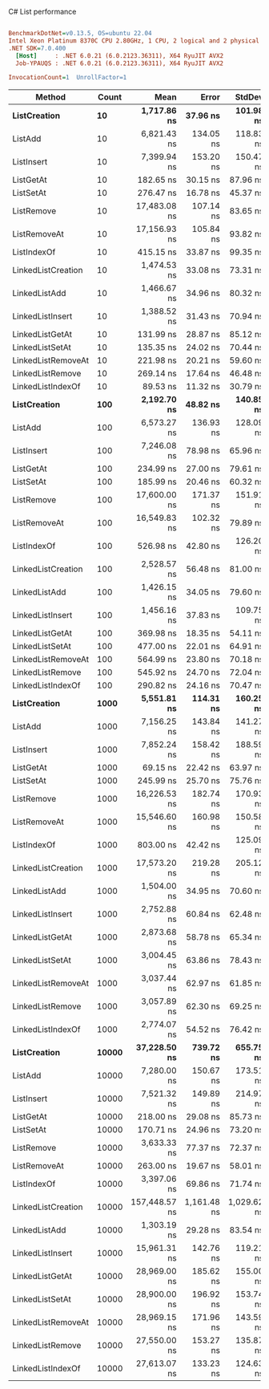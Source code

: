C# List<T> performance
``` ini

BenchmarkDotNet=v0.13.5, OS=ubuntu 22.04
Intel Xeon Platinum 8370C CPU 2.80GHz, 1 CPU, 2 logical and 2 physical cores
.NET SDK=7.0.400
  [Host]     : .NET 6.0.21 (6.0.2123.36311), X64 RyuJIT AVX2
  Job-YPAUQS : .NET 6.0.21 (6.0.2123.36311), X64 RyuJIT AVX2

InvocationCount=1  UnrollFactor=1  

```
|             Method | Count |          Mean |       Error |      StdDev |       Median | Allocated |
|------------------- |------ |--------------:|------------:|------------:|-------------:|----------:|
|       **ListCreation** |    **10** |   **1,717.86 ns** |    **37.96 ns** |   **101.98 ns** |   **1,700.0 ns** |    **1192 B** |
|            ListAdd |    10 |   6,821.43 ns |   134.05 ns |   118.83 ns |   6,800.0 ns |   81008 B |
|         ListInsert |    10 |   7,399.94 ns |   153.20 ns |   150.47 ns |   7,400.0 ns |   81008 B |
|          ListGetAt |    10 |     182.65 ns |    30.15 ns |    87.96 ns |     150.0 ns |     976 B |
|          ListSetAt |    10 |     276.47 ns |    16.78 ns |    45.37 ns |     300.0 ns |     976 B |
|         ListRemove |    10 |  17,483.08 ns |   107.14 ns |    83.65 ns |  17,500.0 ns |     976 B |
|       ListRemoveAt |    10 |  17,156.93 ns |   105.84 ns |    93.82 ns |  17,199.5 ns |     976 B |
|        ListIndexOf |    10 |     415.15 ns |    33.87 ns |    99.35 ns |     400.0 ns |     976 B |
| LinkedListCreation |    10 |   1,474.53 ns |    33.08 ns |    73.31 ns |   1,500.0 ns |    1496 B |
|      LinkedListAdd |    10 |   1,466.67 ns |    34.96 ns |    80.32 ns |   1,500.0 ns |    1024 B |
|   LinkedListInsert |    10 |   1,388.52 ns |    31.43 ns |    70.94 ns |   1,400.0 ns |    1024 B |
|    LinkedListGetAt |    10 |     131.99 ns |    28.87 ns |    85.12 ns |     100.0 ns |     976 B |
|    LinkedListSetAt |    10 |     135.35 ns |    24.02 ns |    70.44 ns |     100.0 ns |     976 B |
| LinkedListRemoveAt |    10 |     221.98 ns |    20.21 ns |    59.60 ns |     200.0 ns |     976 B |
|   LinkedListRemove |    10 |     269.14 ns |    17.64 ns |    46.48 ns |     300.0 ns |     976 B |
|  LinkedListIndexOf |    10 |      89.53 ns |    11.32 ns |    30.79 ns |     100.0 ns |     976 B |
|       **ListCreation** |   **100** |   **2,192.70 ns** |    **48.82 ns** |   **140.85 ns** |   **2,200.0 ns** |    **2160 B** |
|            ListAdd |   100 |   6,573.27 ns |   136.93 ns |   128.09 ns |   6,600.0 ns |   81008 B |
|         ListInsert |   100 |   7,246.08 ns |    78.98 ns |    65.96 ns |   7,200.0 ns |   81008 B |
|          ListGetAt |   100 |     234.99 ns |    27.00 ns |    79.61 ns |     200.0 ns |     976 B |
|          ListSetAt |   100 |     185.99 ns |    20.46 ns |    60.32 ns |     200.0 ns |     976 B |
|         ListRemove |   100 |  17,600.00 ns |   171.37 ns |   151.91 ns |  17,600.0 ns |     976 B |
|       ListRemoveAt |   100 |  16,549.83 ns |   102.32 ns |    79.89 ns |  16,550.0 ns |     976 B |
|        ListIndexOf |   100 |     526.98 ns |    42.80 ns |   126.20 ns |     500.0 ns |     976 B |
| LinkedListCreation |   100 |   2,528.57 ns |    56.48 ns |    81.00 ns |   2,500.0 ns |    5816 B |
|      LinkedListAdd |   100 |   1,426.15 ns |    34.05 ns |    79.60 ns |   1,400.0 ns |    1024 B |
|   LinkedListInsert |   100 |   1,456.16 ns |    37.83 ns |   109.75 ns |   1,450.0 ns |    1024 B |
|    LinkedListGetAt |   100 |     369.98 ns |    18.35 ns |    54.11 ns |     400.0 ns |     976 B |
|    LinkedListSetAt |   100 |     477.00 ns |    22.01 ns |    64.91 ns |     500.0 ns |     976 B |
| LinkedListRemoveAt |   100 |     564.99 ns |    23.80 ns |    70.18 ns |     550.0 ns |     976 B |
|   LinkedListRemove |   100 |     545.92 ns |    24.70 ns |    72.04 ns |     600.0 ns |     976 B |
|  LinkedListIndexOf |   100 |     290.82 ns |    24.16 ns |    70.47 ns |     300.0 ns |     976 B |
|       **ListCreation** |  **1000** |   **5,551.81 ns** |   **114.31 ns** |   **160.25 ns** |   **5,600.0 ns** |    **9400 B** |
|            ListAdd |  1000 |   7,156.25 ns |   143.84 ns |   141.27 ns |   7,200.0 ns |   81008 B |
|         ListInsert |  1000 |   7,852.24 ns |   158.42 ns |   188.59 ns |   7,800.0 ns |   81008 B |
|          ListGetAt |  1000 |      69.15 ns |    22.42 ns |    63.97 ns |     100.0 ns |     976 B |
|          ListSetAt |  1000 |     245.99 ns |    25.70 ns |    75.76 ns |     300.0 ns |     976 B |
|         ListRemove |  1000 |  16,226.53 ns |   182.74 ns |   170.93 ns |  16,100.0 ns |     976 B |
|       ListRemoveAt |  1000 |  15,546.60 ns |   160.98 ns |   150.58 ns |  15,500.0 ns |     976 B |
|        ListIndexOf |  1000 |     803.00 ns |    42.42 ns |   125.09 ns |     800.0 ns |     976 B |
| LinkedListCreation |  1000 |  17,573.20 ns |   219.28 ns |   205.12 ns |  17,500.0 ns |   49016 B |
|      LinkedListAdd |  1000 |   1,504.00 ns |    34.95 ns |    70.60 ns |   1,500.0 ns |    1024 B |
|   LinkedListInsert |  1000 |   2,752.88 ns |    60.84 ns |    62.48 ns |   2,700.0 ns |    1024 B |
|    LinkedListGetAt |  1000 |   2,873.68 ns |    58.78 ns |    65.34 ns |   2,900.0 ns |     976 B |
|    LinkedListSetAt |  1000 |   3,004.45 ns |    63.86 ns |    78.43 ns |   3,000.0 ns |     976 B |
| LinkedListRemoveAt |  1000 |   3,037.44 ns |    62.97 ns |    61.85 ns |   3,000.0 ns |     976 B |
|   LinkedListRemove |  1000 |   3,057.89 ns |    62.30 ns |    69.25 ns |   3,100.0 ns |     976 B |
|  LinkedListIndexOf |  1000 |   2,774.07 ns |    54.52 ns |    76.42 ns |   2,800.0 ns |     976 B |
|       **ListCreation** | **10000** |  **37,228.50 ns** |   **739.72 ns** |   **655.75 ns** |  **37,100.0 ns** |  **132376 B** |
|            ListAdd | 10000 |   7,280.00 ns |   150.67 ns |   173.51 ns |   7,300.0 ns |   81008 B |
|         ListInsert | 10000 |   7,521.32 ns |   149.89 ns |   214.97 ns |   7,500.0 ns |   81008 B |
|          ListGetAt | 10000 |     218.00 ns |    29.08 ns |    85.73 ns |     200.0 ns |     976 B |
|          ListSetAt | 10000 |     170.71 ns |    24.96 ns |    73.20 ns |     200.0 ns |     976 B |
|         ListRemove | 10000 |   3,633.33 ns |    77.37 ns |    72.37 ns |   3,600.0 ns |     976 B |
|       ListRemoveAt | 10000 |     263.00 ns |    19.67 ns |    58.01 ns |     300.0 ns |     976 B |
|        ListIndexOf | 10000 |   3,397.06 ns |    69.86 ns |    71.74 ns |   3,350.0 ns |     976 B |
| LinkedListCreation | 10000 | 157,448.57 ns | 1,161.48 ns | 1,029.62 ns | 157,749.0 ns |  481016 B |
|      LinkedListAdd | 10000 |   1,303.19 ns |    29.28 ns |    83.54 ns |   1,300.0 ns |    1024 B |
|   LinkedListInsert | 10000 |  15,961.31 ns |   142.76 ns |   119.21 ns |  15,900.0 ns |    1024 B |
|    LinkedListGetAt | 10000 |  28,969.00 ns |   185.62 ns |   155.00 ns |  28,900.0 ns |     976 B |
|    LinkedListSetAt | 10000 |  28,900.00 ns |   196.92 ns |   153.74 ns |  28,900.0 ns |     976 B |
| LinkedListRemoveAt | 10000 |  28,969.15 ns |   171.96 ns |   143.59 ns |  29,000.0 ns |     976 B |
|   LinkedListRemove | 10000 |  27,550.00 ns |   153.27 ns |   135.87 ns |  27,500.0 ns |     976 B |
|  LinkedListIndexOf | 10000 |  27,613.07 ns |   133.23 ns |   124.63 ns |  27,600.0 ns |     976 B |
